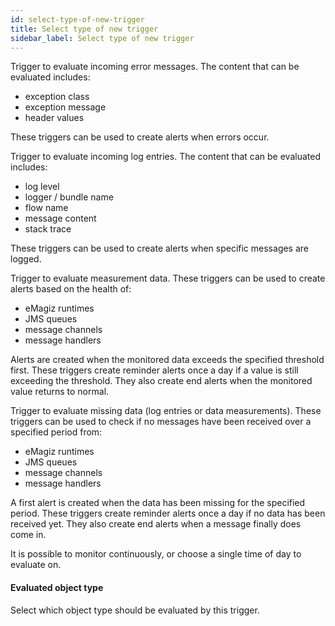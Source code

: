 ```yaml
---
id: select-type-of-new-trigger
title: Select type of new trigger
sidebar_label: Select type of new trigger
---
```


Trigger to evaluate incoming error messages. The content that can be evaluated includes:
- exception class
- exception message
- header values

These triggers can be used to create alerts when errors occur.


Trigger to evaluate incoming log entries. The content that can be evaluated includes:
- log level
- logger / bundle name
- flow name
- message content
- stack trace

These triggers can be used to create alerts when specific messages are logged.


Trigger to evaluate measurement data. These triggers can be used to create alerts based on the health of:
- eMagiz runtimes
- JMS queues
- message channels
- message handlers

Alerts are created when the monitored data exceeds the specified threshold first.
These triggers create reminder alerts once a day if a value is still exceeding the threshold.
They also create end alerts when the monitored value returns to normal.


Trigger to evaluate missing data (log entries or data measurements). These triggers can be used to check if no messages have been received over a specified period from:
- eMagiz runtimes
- JMS queues
- message channels
- message handlers

A first alert is created when the data has been missing for the specified period.
These triggers create reminder alerts once a day if no data has been received yet.
They also create end alerts when a message finally does come in.

It is possible to monitor continuously, or choose a single time of day to evaluate on.

#### Evaluated object type
Select which object type should be evaluated by this trigger.

